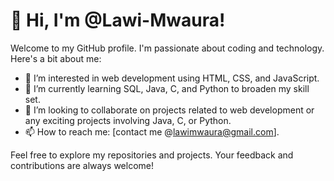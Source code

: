 # 👋 Hi, I'm @Lawi-Mwaura!

Welcome to my GitHub profile. I'm passionate about coding and technology. Here's a bit about me:

- 👀 I’m interested in web development using HTML, CSS, and JavaScript.
- 🌱 I’m currently learning SQL, Java, C, and Python to broaden my skill set.
- 💞️ I’m looking to collaborate on projects related to web development or any exciting projects involving Java, C, or Python.
- 📫 How to reach me: [contact me @lawimwaura@gmail.com].

Feel free to explore my repositories and projects. Your feedback and contributions are always welcome!

